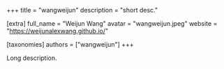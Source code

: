 +++
title = "wangweijun"
description = "short desc."

[extra]
full_name = "Weijun Wang"
avatar = "wangweijun.jpeg"
website = "https://weijunalexwang.github.io/"

[taxonomies]
authors = ["wangweijun"]
+++

Long description.
